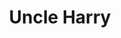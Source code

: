 ---
title: Uncle Harry
year: 1947
opening_date: 1947-02-28
closing_date: 1947-03-07
layout: productions
image:
image_caption:
image_credit:
playbill: 
category: 
details:
  Theatre: Theatre Jacksonville
  Venue: Little Theatre
cast:
  Albert: Harold Piper
  Ben: Ted Chapeau
  Blake: Mac Barnes
  D'Arcy: Walter Baldwin, Jr.
  George Waddy: Pleasant Holt
  Hester: Jean Carlson
  Lettie: Marion Albinson Conner
  Lucy: Betty Ames
  Matron: Constance Buchwald
  Miss Phipps: Ann Dillon
  Mr. Burton: Ray Louis Phinney
  Mr. Jenkins: Ray Herbert
  Nona: Mathielde Colle
  The Governor: C. Eugene Sayre
  Uncle Harry: Roy Meischner
crew:
  Lighting controls: Mary Garcia
  Make-up:
    - Elsie Foreman
    - Jane Lovett
    - Jean Heide
    - June Davis
    - Marguerite Prettyman
    - Phyllis Bruen
  Properties:
    - Barbara Stegner
    - Constance Buchwald
    - Elsie Foreman
    - Hal Kriebs
    - Helen Kriebs
    - Jane White
    - Mary Johnson
    - Rosa Harlan
    - Susie Jones
  Scene painting and construction:
    - Betty Ames
    - Betty Salter
    - Clara Hasse
    - David Salter
    - Elsie Foreman
    - Fred Max
    - Gene Patton
    - Harriet Warner
    - Joyce Hall
    - Lee Garland
    - Mary Garcia
    - Mary Lou Hanauer
    - Maudie LeBrun
    - Mickey Meischner
    - Su Hawkins
    - Suzanne Kahr
    - V.R. Elmore
    - Velma Henning
    - Vivienne Salter
  Scene Shifting:
    - David Salter
    - Hal Kriebs
    - James Best
    - Maurice Blitch
    - Su Hawkins
    - V.R. Elmore
    - Vonnie Patton
  Stage Manager: Nina Branch
  Wardrobe: Edna Stegner
orchestra:
external_links:
---